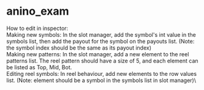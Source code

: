 # anino_exam
 
How to edit in inspector:\
Making new symbols: In the slot manager, add the symbol's int value in the symbols list, then add the payout for the symbol on the payouts list. (Note: the symbol index should be the same as its payout index)\
Making new patterns: In the slot manager, add a new element to the reel patterns list. The reel pattern should have a size of 5, and each element can be listed as Top, Mid, Bot.\
Editing reel symbols: In reel behaviour, add new elements to the row values list. (Note: element should be a symbol in the symbols list in slot manager)\
